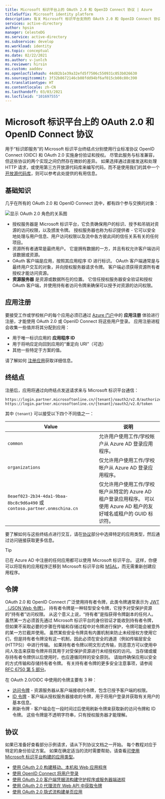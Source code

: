 ```yaml
---
title: Microsoft 标识平台上的 OAuth 2.0 和 OpenID Connect 协议 | Azure
titleSuffix: Microsoft identity platform
description: 有关 Microsoft 标识平台支持的 OAuth 2.0 和 OpenID Connect 协议的指导。
services: active-directory
author: hpsin
manager: CelesteDG
ms.service: active-directory
ms.subservice: develop
ms.workload: identity
ms.topic: conceptual
ms.date: 02/22/2021
ms.author: v-junlch
ms.reviewer: hirsin
ms.custom: aaddev
ms.openlocfilehash: 44d82b1e39a32efd5f7506c550931c053b026630
ms.sourcegitcommit: 3f32b8672146cb08fdd94bf6af015cb08c80c390
ms.translationtype: HT
ms.contentlocale: zh-CN
ms.lasthandoff: 03/03/2021
ms.locfileid: "101697555"
---
```

# <a name="oauth-20-and-openid-connect-protocols-on-the-microsoft-identity-platform"></a>Microsoft 标识平台上的 OAuth 2.0 和 OpenID Connect 协议

用于“标识即服务”的 Microsoft 标识平台终结点分别使用行业标准协议 OpenID Connect (OIDC) 和 OAuth 2.0 实施身份验证和授权。 尽管此服务与标准兼容，但这些协议的两个实现之间仍然存在微妙的差异。 如果选择通过直接发送和处理 HTTP 请求，或使用第三方开放源代码库来编写代码，而不是使用我们的其中一个[开放源代码库](reference-v2-libraries.md)，则可以参考此处提供的有用信息。

## <a name="the-basics"></a>基础知识

几乎在所有的 OAuth 2.0 和 OpenID Connect 流中，都有四个参与交换的对象：

![显示 OAuth 2.0 角色的关系图](./media/active-directory-v2-flows/protocols-roles.svg)

* 授权服务器是 Microsoft 标识平台，它负责确保用户的标识、授予和吊销对资源的访问权限，以及颁发令牌。 授权服务器也称为标识提供者 - 它可以安全地处理与用户信息、用户访问权限以及流中各方彼此间的信任关系有关的任何项目。
* 资源所有者通常是最终用户。 它是拥有数据的一方，并且有权允许客户端访问该数据或资源。
* OAuth 客户端是应用，按照其应用程序 ID 进行标识。 OAuth 客户端通常是与最终用户交互的对象，并向授权服务器请求令牌。 客户端必须获得资源所有者授权才能访问资源。
* **资源服务器** 是资源或数据所在的位置。 它信任授权服务器安全验证和授权 OAuth 客户端，并使用持有者访问令牌来确保可以授予对资源的访问权限。

## <a name="app-registration"></a>应用注册

要接受工作或学校帐户的每个应用必须已通过 [Azure 门户](https://portal.azure.cn/#blade/Microsoft_AAD_RegisteredApps/ApplicationsListBlade)中的 **应用注册** 体验进行注册，才能使用 OAuth 2.0 或 OpenID Connect 将这些用户登录。 应用注册进程会收集一些值并将其分配到应用：

* 用于唯一标识应用的 **应用程序 ID**
* 用于将响应定向回到应用的“重定向 URI”（可选）
* 其他一些特定于方案的值。

请了解如何 [注册应用](quickstart-register-app.md)获取详细信息。

## <a name="endpoints"></a>终结点

注册后，应用将通过向终结点发送请求来与 Microsoft 标识平台通信：

```
https://login.partner.microsoftonline.cn/{tenant}/oauth2/v2.0/authorize
https://login.partner.microsoftonline.cn/{tenant}/oauth2/v2.0/token
```

其中 `{tenant}` 可以接受以下四个不同值之一：

| Value | 说明 |
| --- | --- |
| `common` | 允许用户使用工作/学校帐户从 Azure AD 登录应用程序。 |
| `organizations` | 仅允许用户使用工作/学校帐户从 Azure AD 登录应用程序。 |
| `8eaef023-2b34-4da1-9baa-8bc8c9d6a490` 或 `contoso.partner.onmschina.cn` | 仅允许用户使用工作/学校帐户从特定的 Azure AD 租户登录应用程序。 可以使用 Azure AD 租户的友好域名或租户的 GUID 标识符。 |

要了解如何与这些终结点进行交互，请在[协议](#protocols)部分中选择特定的应用类型，然后通过访问链接获取更多信息。

> [!TIP]
> 已在 Azure AD 中注册的任何应用都可以使用 Microsoft 标识平台。  这样，你便可以将现有的应用程序迁移到 Microsoft 标识平台和 [MSAL](reference-v2-libraries.md)，而无需重新创建应用程序。

## <a name="tokens"></a>令牌

OAuth 2.0 和 OpenID Connect 广泛使用持有者令牌，此类令牌通常表示为 [JWT（JSON Web 令牌）](https://tools.ietf.org/html/rfc7519)。 持有者令牌是一种轻型安全令牌，它授予对受保护资源的“持有者”访问权限。 从这个意义上说，“持有者”是指获得令牌副本的任何人。 虽然某一方必须首先通过 Microsoft 标识平台的身份验证才能收到持有者令牌，但如果不采取必要的步骤在传输和存储过程中对令牌进行保护，令牌可能会被意外的某一方拦截并使用。 虽然某些安全令牌具有内置机制来防止未经授权方使用它们，但是持有者令牌没有这一机制，因此必须在安全的通道（例如传输层安全 (HTTPS)）中进行传输。 如果持有者令牌以明文形式传输，则恶意方可以使用中间人攻击来获取令牌并将其用于对受保护资源进行未经授权的访问。 当存储或缓存持有者令牌供以后使用时，也应遵循同样的安全原则。 请始终确保应用以安全的方式传输和存储持有者令牌。 有关持有者令牌的更多安全注意事项，请参阅 [RFC 6750 第 5 部分](https://tools.ietf.org/html/rfc6750)。

在 OAuth 2.0/OIDC 中使用的令牌主要有 3 种：

* [访问令牌](access-tokens.md) - 资源服务器从客户端接收的令牌，包含已授予客户端的权限。  
* [ID 令牌](id-tokens.md) - 客户端从授权服务器接收的令牌，用于将用户登录并获取有关用户的基本信息。
* 刷新令牌 - 客户端会在一段时间过后使用刷新令牌来获取新的访问令牌和 ID 令牌。  这些令牌是不透明字符串，只有授权服务器才能理解。

## <a name="protocols"></a>协议

如果已准备好查看部分示例请求，请从下列协议文档之一开始。 每个教程对应于特定的身份验证方案。 如果在确定适当的流时需要帮助，请查看[可使用 Microsoft 标识平台构建的应用类型](v2-app-types.md)。

* [使用 OAuth 2.0 构建移动、本机和 Web 应用程序](v2-oauth2-auth-code-flow.md)
* [使用 OpenID Connect 将用户登录](v2-protocols-oidc.md)
* [使用 OAuth 2.0 客户端凭据流构建守护程序或服务器端进程](v2-oauth2-client-creds-grant-flow.md)
* [使用 OAuth 2.0 代理流在 Web API 中获取令牌](v2-oauth2-on-behalf-of-flow.md)
* [使用 OAuth 2.0 隐式流构建单页应用](v2-oauth2-implicit-grant-flow.md)
